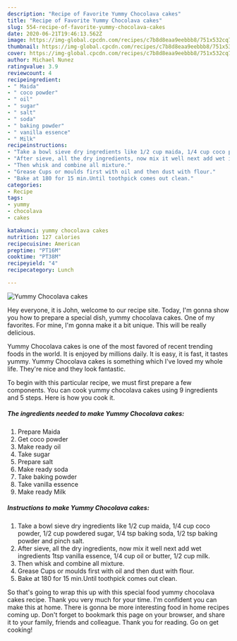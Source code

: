 ```yaml
---
description: "Recipe of Favorite Yummy Chocolava cakes"
title: "Recipe of Favorite Yummy Chocolava cakes"
slug: 554-recipe-of-favorite-yummy-chocolava-cakes
date: 2020-06-21T19:46:13.562Z
image: https://img-global.cpcdn.com/recipes/c7b8d8eaa9eebbb8/751x532cq70/yummy-chocolava-cakes-recipe-main-photo.jpg
thumbnail: https://img-global.cpcdn.com/recipes/c7b8d8eaa9eebbb8/751x532cq70/yummy-chocolava-cakes-recipe-main-photo.jpg
cover: https://img-global.cpcdn.com/recipes/c7b8d8eaa9eebbb8/751x532cq70/yummy-chocolava-cakes-recipe-main-photo.jpg
author: Michael Nunez
ratingvalue: 3.9
reviewcount: 4
recipeingredient:
- " Maida"
- " coco powder"
- " oil"
- " sugar"
- " salt"
- " soda"
- " baking powder"
- " vanilla essence"
- " Milk"
recipeinstructions:
- "Take a bowl sieve dry ingredients like 1/2 cup maida, 1/4 cup coco powder, 1/2 cup powdered sugar, 1/4 tsp baking soda, 1/2 tsp baking powder and pinch salt."
- "After sieve, all the dry ingredients, now mix it well next add wet ingredients 1tsp vanilla essence, 1/4 cup oil or butter, 1/2 cup milk."
- "Then whisk and combine all mixture."
- "Grease Cups or moulds first with oil and then dust with flour."
- "Bake at 180 for 15 min.Until toothpick comes out clean."
categories:
- Recipe
tags:
- yummy
- chocolava
- cakes

katakunci: yummy chocolava cakes 
nutrition: 127 calories
recipecuisine: American
preptime: "PT16M"
cooktime: "PT38M"
recipeyield: "4"
recipecategory: Lunch

---
```



![Yummy Chocolava cakes](https://img-global.cpcdn.com/recipes/c7b8d8eaa9eebbb8/751x532cq70/yummy-chocolava-cakes-recipe-main-photo.jpg)

Hey everyone, it is John, welcome to our recipe site. Today, I'm gonna show you how to prepare a special dish, yummy chocolava cakes. One of my favorites. For mine, I'm gonna make it a bit unique. This will be really delicious.



Yummy Chocolava cakes is one of the most favored of recent trending foods in the world. It is enjoyed by millions daily. It is easy, it is fast, it tastes yummy. Yummy Chocolava cakes is something which I've loved my whole life. They're nice and they look fantastic.


To begin with this particular recipe, we must first prepare a few components. You can cook yummy chocolava cakes using 9 ingredients and 5 steps. Here is how you cook it.

<!--inarticleads1-->

##### The ingredients needed to make Yummy Chocolava cakes:

1. Prepare  Maida
1. Get  coco powder
1. Make ready  oil
1. Take  sugar
1. Prepare  salt
1. Make ready  soda
1. Take  baking powder
1. Take  vanilla essence
1. Make ready  Milk




<!--inarticleads2-->

##### Instructions to make Yummy Chocolava cakes:

1. Take a bowl sieve dry ingredients like 1/2 cup maida, 1/4 cup coco powder, 1/2 cup powdered sugar, 1/4 tsp baking soda, 1/2 tsp baking powder and pinch salt.
1. After sieve, all the dry ingredients, now mix it well next add wet ingredients 1tsp vanilla essence, 1/4 cup oil or butter, 1/2 cup milk.
1. Then whisk and combine all mixture.
1. Grease Cups or moulds first with oil and then dust with flour.
1. Bake at 180 for 15 min.Until toothpick comes out clean.




So that's going to wrap this up with this special food yummy chocolava cakes recipe. Thank you very much for your time. I'm confident you can make this at home. There is gonna be more interesting food in home recipes coming up. Don't forget to bookmark this page on your browser, and share it to your family, friends and colleague. Thank you for reading. Go on get cooking!
